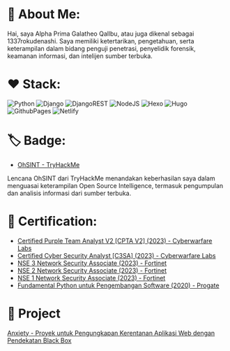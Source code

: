 # 🧠 About Me:
Hai, saya Alpha Prima Galatheo Qallbu, atau juga dikenal sebagai 1337rokudenashi. Saya memiliki ketertarikan, pengetahuan, serta keterampilan dalam bidang penguji penetrasi, penyelidik forensik, keamanan informasi, dan intelijen sumber terbuka. 

# ❤️ Stack:
![Python](https://img.shields.io/badge/python-3670A0?style=for-the-badge&logo=python&logoColor=ffdd54) ![Django](https://img.shields.io/badge/django-%23092E20.svg?style=for-the-badge&logo=django&logoColor=white) ![DjangoREST](https://img.shields.io/badge/DJANGO-REST-ff1709?style=for-the-badge&logo=django&logoColor=white&color=ff1709&labelColor=gray) ![NodeJS](https://img.shields.io/badge/node.js-6DA55F?style=for-the-badge&logo=node.js&logoColor=white) ![Hexo](https://img.shields.io/badge/Hexo-%23222222.svg?style=for-the-badge&logo=hexo&logoColor=#0E83CD) ![Hugo](https://img.shields.io/badge/Hugo-%23222222.svg?style=for-the-badge&logo=hugo&logoColor=#FF4088) ![GithubPages](https://img.shields.io/badge/github%20pages-121013?style=for-the-badge&logo=github&logoColor=white) ![Netlify](https://img.shields.io/badge/netlify-%23000000.svg?style=for-the-badge&logo=netlify&logoColor=#00C7B7)

# 🏷️ Badge:
- [OhSINT - TryHackMe](https://tryhackme.com/1337rokudenashi/badges/ohsint?trk=public_profile_see-credential)

Lencana OhSINT dari TryHackMe menandakan keberhasilan saya dalam menguasai keterampilan Open Source Intelligence, termasuk pengumpulan dan analisis informasi dari sumber terbuka.

# 🚩 Certification:
- [Certified Purple Team Analyst V2 [CPTA V2] (2023) - Cyberwarfare Labs](https://app.kajabi.com/certificates/96a732d2)
- [Certified Cyber Security Analyst [C3SA] (2023) - Cyberwarfare Labs](https://www.credential.net/ec968e08-dae9-4e51-93f7-e57b725977f0)
- [NSE 3 Network Security Associate (2023) - Fortinet](https://training.fortinet.com/mod/customcert/verify_certificate.php?contextid=251441&code=ZxqxDLtRrK&qrcode=1)
- [NSE 2 Network Security Associate (2023) - Fortinet](https://training.fortinet.com/mod/customcert/verify_certificate.php?contextid=251440&code=6sUcCOGlU7&qrcode=1)
- [NSE 1 Network Security Associate (2023) - Fortinet](https://training.fortinet.com/mod/customcert/verify_certificate.php?contextid=251439&code=yBMFqufRvR&qrcode=1)
- [Fundamental Python untuk Pengembangan Software (2020) - Progate](https://progate.com/course_certificate/bd11ce39qkoepo)

# 💼 Project
[Anxiety - Proyek untuk Pengungkapan Kerentanan Aplikasi Web dengan Pendekatan Black Box](https://github.com/alphaprimagalatheoqallbu/anxiety)
